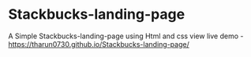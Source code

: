 # Stackbucks-landing-page
A Simple Stackbucks-landing-page  using Html and css
view live demo - https://tharun0730.github.io/Stackbucks-landing-page/

